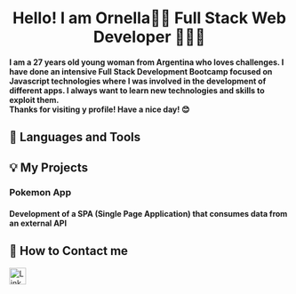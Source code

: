 <h1 align="center">Hello! I am Ornella👋😄 Full Stack Web Developer 👩🏻‍💻</h1>

<h4 align="left"> I am a 27 years old young woman from Argentina who loves challenges. I have done an intensive Full Stack Development Bootcamp focused on Javascript technologies where I was involved in the development of different apps. 
I always want to learn new technologies and skills to exploit them. 
<br>
Thanks for visiting y profile! Have a nice day! 😊</h4>

## :rocket: Languages and Tools

<h4 align="left" JavaScript | React | Redux | NodeJS | ExpressJS | Sequelize | PostgreSQL | HTML | CSS | Entre otras </h4>

## :bulb: My Projects

<h3 align="left">Pokemon App</h3>
<h4 align="left">Development of a SPA (Single Page Application) that consumes data from an external API</h4>

## :round_pushpin: How to Contact me

<a href="https://www.linkedin.com/in/ornella-irigo/" target="blank"><img align="center" src="https://cdn.icon-icons.com/icons2/1906/PNG/512/iconfinder-linkedin-4550875_121338.png" alt="LinkedIn" height="30" width="30" /></a>





